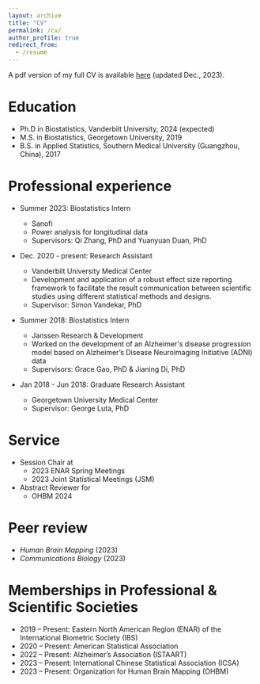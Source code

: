 ```yaml
---
layout: archive
title: "CV"
permalink: /cv/
author_profile: true
redirect_from:
  - /resume
---
```


A pdf version of my full CV is available [here](https://kaidik.github.io/files/CV_Kaidi_github_2023Dec.pdf) (updated Dec., 2023).

Education
======
* Ph.D in Biostatistics, Vanderbilt University, 2024 (expected)
* M.S. in Biostatistics, Georgetown University, 2019
* B.S. in Applied Statistics, Southern Medical University (Guangzhou, China), 2017


Professional experience
======
* Summer 2023: Biostatistics Intern
  * Sanofi
  * Power analysis for longitudinal data
  * Supervisors: Qi Zhang, PhD and Yuanyuan Duan, PhD

* Dec. 2020 - present: Research Assistant
  * Vanderbilt University Medical Center 
  *  Development and application of a robust effect size reporting framework to facilitate the result communication between scientific studies using different statistical methods and designs.
  * Supervisor: Simon Vandekar, PhD

* Summer 2018: Biostatistics Intern
  * Janssen Research & Development
  * Worked on the development of an Alzheimer's disease progression model based on Alzheimer’s Disease
Neuroimaging Initiative (ADNI) data
  * Supervisors: Grace Gao, PhD & Jianing Di, PhD
 
* Jan 2018 - Jun 2018: Graduate Research Assistant
  * Georgetown University Medical Center
  * Supervisor: George Luta, PhD
  
Service
======
* Session Chair at
   * 2023 ENAR Spring Meetings
   * 2023 Joint Statistical Meetings (JSM) 
* Abstract Reviewer for
  * OHBM 2024

Peer review
======
* *Human Brain Mapping* (2023)
* *Communications Biology* (2023)

Memberships in Professional & Scientific Societies
======
* 2019 – Present: Eastern North American Region (ENAR) of the International Biometric Society (IBS)
* 2020 – Present: American Statistical Association
* 2022 – Present: Alzheimer’s Association (ISTAART)
* 2023 – Present: International Chinese Statistical Association (ICSA)
* 2023 – Present: Organization for Human Brain Mapping (OHBM)
 





